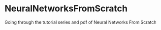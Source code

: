 # NeuralNetworksFromScratch
Going through the tutorial series and pdf of Neural Networks From Scratch
